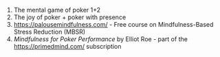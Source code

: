
1. The mental game of poker 1+2
2. The joy of poker + poker with presence
3. https://palousemindfulness.com/  - Free course on Mindfulness-Based Stress Reduction (MBSR)
4. _Mindfulness for Poker Performance_ by Elliot Roe - part of the https://primedmind.com/ subscription